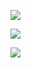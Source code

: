![](https://static-youdao-note.oss-cn-shenzhen.aliyuncs.com/images/202303181650571.webp?x-oss-process=style/webp)

![](https://static-youdao-note.oss-cn-shenzhen.aliyuncs.com/images/202303181652535.webp?x-oss-process=style/webp)

![](https://static-youdao-note.oss-cn-shenzhen.aliyuncs.com/images/202303181655189.webp?x-oss-process=style/webp)
